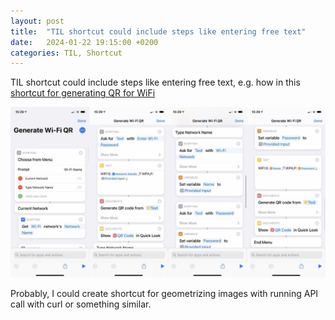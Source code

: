 ```yaml
---
layout: post
title:  "TIL shortcut could include steps like entering free text"
date:   2024-01-22 19:15:00 +0200
categories: TIL, Shortcut
---
```

TIL shortcut could include steps like entering free text, e.g. how in this [shortcut for generating QR for WiFi](https://www.icloud.com/shortcuts/71ecdf91ccef4036a738d8cafa83406e)

![Shortcut Generate WiFi QR](/assets/images/Shortcut%20Generate%20Wi-Fi%20QR%20Screenshot.jpg "Shortcut Generate WiFi QR")

Probably, I could create shortcut for geometrizing images with running API call with curl or something similar.
